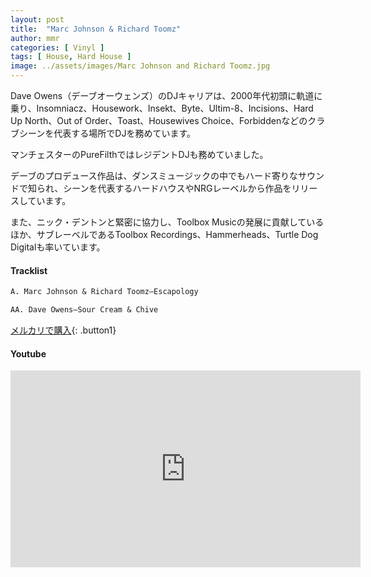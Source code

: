 ```yaml
---
layout: post
title:  "Marc Johnson & Richard Toomz"
author: mmr
categories: [ Vinyl ]
tags: [ House, Hard House ]
image: ../assets/images/Marc Johnson and Richard Toomz.jpg
---
```



Dave Owens（デーブオーウェンズ）のDJキャリアは、2000年代初頭に軌道に乗り、Insomniacz、Housework、Insekt、Byte、Ultim-8、Incisions、Hard Up North、Out of Order、Toast、Housewives Choice、Forbiddenなどのクラブシーンを代表する場所でDJを務めています。

マンチェスターのPureFilthではレジデントDJも務めていました。

デーブのプロデュース作品は、ダンスミュージックの中でもハード寄りなサウンドで知られ、シーンを代表するハードハウスやNRGレーベルから作品をリリースしています。

また、ニック・デントンと緊密に協力し、Toolbox Musicの発展に貢献しているほか、サブレーベルであるToolbox Recordings、Hammerheads、Turtle Dog Digitalも率いています。

#### Tracklist
```md
A. Marc Johnson & Richard Toomz–Escapology

AA. Dave Owens–Sour Cream & Chive
```

[メルカリで購入](https://jp.mercari.com/item/m80514183541?afid=6142608987){: .button1}

#### Youtube
<iframe width="560" height="315" src="https://www.youtube.com/embed/tn2_jYHGWVg?si=YH72rJqO2kN9q7Ou" title="YouTube video player" frameborder="0" allow="accelerometer; autoplay; clipboard-write; encrypted-media; gyroscope; picture-in-picture; web-share" referrerpolicy="strict-origin-when-cross-origin" allowfullscreen></iframe>